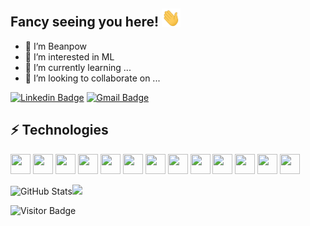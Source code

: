 ## Fancy seeing you here! <img src="https://raw.githubusercontent.com/beanpow/beanpow/master/wave.gif" width="30px">

- 👋 I’m Beanpow
- 👀 I’m interested in ML
- 🌱 I’m currently learning ...
- 💞️ I’m looking to collaborate on ...

[![Linkedin Badge](https://img.shields.io/badge/-beanpow-blue?style=flat-square&logo=Linkedin&logoColor=white&link=www.linkedin.com/in/beanpow)](www.linkedin.com/in/beanpow)
[![Gmail Badge](https://img.shields.io/badge/-beanpow@gmail.com-c14438?style=flat-square&logo=Gmail&logoColor=white&link=mailto:beanpow@gmail.com)](mailto:beanpow@gmail.com)

## ⚡ Technologies
<img height="32" width="32" src="https://unpkg.com/simple-icons@v6/icons/python.svg" fill="#000000"/> <img height="32" width="32" src="https://unpkg.com/simple-icons@v6/icons/docker.svg" /> <img height="32" width="32" src="https://unpkg.com/simple-icons@v6/icons/github.svg" /> <img height="32" width="32" src="https://unpkg.com/simple-icons@v6/icons/git.svg" /> <img height="32" width="32" src="https://unpkg.com/simple-icons@v6/icons/cplusplus.svg" /> <img height="32" width="32" src="https://unpkg.com/simple-icons@v6/icons/c.svg" /> <img height="32" width="32" src="https://unpkg.com/simple-icons@v6/icons/raspberrypi.svg" /> <img height="32" width="32" src="https://unpkg.com/simple-icons@v6/icons/javascript.svg" /> <img height="32" width="32" src="https://unpkg.com/simple-icons@v6/icons/pytorch.svg" /> <img height="32" width="32" src="https://unpkg.com/simple-icons@v6/icons/ubuntu.svg" /> <img height="32" width="32" src="https://unpkg.com/simple-icons@v6/icons/qt.svg" /> <img height="32" width="32" src="https://unpkg.com/simple-icons@v6/icons/confluence.svg" /> <img height="32" width="32" src="https://unpkg.com/simple-icons@v6/icons/jirasoftware.svg" />

<!-- ![JavaScript](https://img.shields.io/badge/-JavaScript-black?style=flat-square&logo=javascript)
![Nodejs](https://img.shields.io/badge/-Nodejs-black?style=flat-square&logo=Node.js)
![Python](https://img.shields.io/badge/-Python-black?style=flat-square&logo=Python)
![C++](https://img.shields.io/badge/-C++-00599C?style=flat-square&logo=c)
![Docker](https://img.shields.io/badge/-Docker-black?style=flat-square&logo=docker)
![DigitalOcean](https://img.shields.io/badge/-Digital%20Ocean-darkblue?style=flat-square&logo=digitalocean)
![Amazon AWS](https://img.shields.io/badge/Amazon%20AWS-232F3E?style=flat-square&logo=amazon-aws)
![Git](https://img.shields.io/badge/-Git-black?style=flat-square&logo=git)
![GitHub](https://img.shields.io/badge/-GitHub-181717?style=flat-square&logo=github)
![GitLab](https://img.shields.io/badge/-GitLab-FCA121?style=flat-square&logo=gitlab)
![BitBucket](https://img.shields.io/badge/-BitBucket-darkblue?style=flat-square&logo=bitbucket)
![Raspberry Pi](https://img.shields.io/badge/-Raspberry%20Pi-C51A4A?style=flat-square&logo=Raspberry-Pi) -->

<img alt = "GitHub Stats" src="https://github-readme-stats.vercel.app/api?username=beanpow&show_icons=true&hide=issues&icon_color=000000&hide_border=true&title_color=5391FE&text_color=555&count_private=true"><img src="https://github-readme-stats.vercel.app/api/top-langs/?username=beanpow&hide=TeX&layout=compact&hide_border=true&title_color=5391FE&text_color=555">




![Visitor Badge](https://komarev.com/ghpvc/?username=beanpow&style=flat-square)
